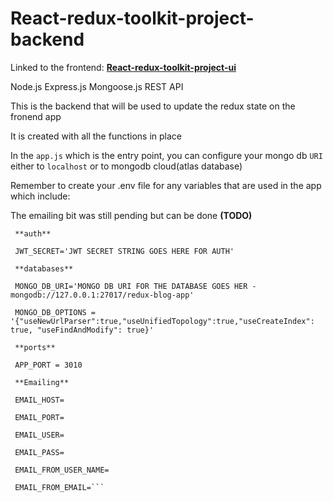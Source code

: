 # React-redux-toolkit-project-backend

Linked to the frontend: [**React-redux-toolkit-project-ui**](https://github.com/briancollins081/React-redux-toolkit-project-ui)

Node.js Express.js Mongoose.js REST API

This is the backend that will be used to update the redux state on the fronend app

It is created with all the functions in place

In the `app.js` which is the entry point, you can configure your mongo db `URI` either to `localhost` or to mongodb cloud(atlas database)

Remember to create your .env file for any variables that are used in the app which include:

The emailing bit was still pending but can be done **(TODO)**

 ```
  **auth**
  
  JWT_SECRET='JWT SECRET STRING GOES HERE FOR AUTH'

  **databases**
  
  MONGO_DB_URI='MONGO DB URI FOR THE DATABASE GOES HER - mongodb://127.0.0.1:27017/redux-blog-app'
  
  MONGO_DB_OPTIONS = '{"useNewUrlParser":true,"useUnifiedTopology":true,"useCreateIndex": true, "useFindAndModify": true}'

  **ports**
  
  APP_PORT = 3010

  **Emailing**
  
  EMAIL_HOST=
  
  EMAIL_PORT=
  
  EMAIL_USER=
  
  EMAIL_PASS=
  
  EMAIL_FROM_USER_NAME=
  
  EMAIL_FROM_EMAIL=```
